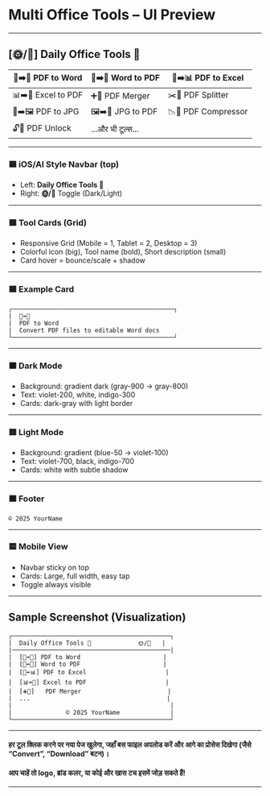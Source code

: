 # Multi Office Tools – UI Preview

---

## [🌞/🌚]  Daily Office Tools 🚀

| 📄➡️📝 PDF to Word    | 📝➡️📄 Word to PDF   | 📄➡️📊 PDF to Excel     |
|----------------------|---------------------|------------------------|
| 📊➡️📄 Excel to PDF   | ➕📄 PDF Merger      | ✂️📄 PDF Splitter       |
| 📄➡️🖼️ PDF to JPG     | 🖼️➡️📄 JPG to PDF    | 📉📄 PDF Compressor     |
| 🔓📄 PDF Unlock       | ...और भी टूल्स...  |                        |

---

### 🟦 iOS/AI Style Navbar (top)
- Left: **Daily Office Tools 🚀**
- Right: **🌞/🌚** Toggle (Dark/Light)

---

### 🟪 Tool Cards (Grid)
- Responsive Grid (Mobile = 1, Tablet = 2, Desktop = 3)
- Colorful icon (big), Tool name (bold), Short description (small)
- Card hover = bounce/scale + shadow

---

### 🟩 Example Card

```
┌─────────────────────────────────────────────┐
|  📄➡️📝
|  PDF to Word
|  Convert PDF files to editable Word docs
└─────────────────────────────────────────────┘
```

---

### 🟫 Dark Mode

- Background: gradient dark (gray-900 → gray-800)
- Text: violet-200, white, indigo-300
- Cards: dark-gray with light border

---

### 🟥 Light Mode

- Background: gradient (blue-50 → violet-100)
- Text: violet-700, black, indigo-700
- Cards: white with subtle shadow

---

### 🟧 Footer

```
© 2025 YourName
```

---

### 🟨 Mobile View

- Navbar sticky on top
- Cards: Large, full width, easy tap
- Toggle always visible

---

## Sample Screenshot (Visualization)

```
┌────────────────────────────────────────────┐
|  Daily Office Tools 🚀             🌞/🌚   |
|────────────────────────────────────────────|
|  [📄➡️📝] PDF to Word                       |
|  [📝➡️📄] Word to PDF                       |
|  [📄➡️📊] PDF to Excel                      |
|  [📊➡️📄] Excel to PDF                      |
|  [➕📄]   PDF Merger                        |
|  ...                                      |
|                                            |
|               © 2025 YourName              |
└────────────────────────────────────────────┘
```

---

#### हर टूल क्लिक करने पर नया पेज खुलेगा, जहाँ बस फाइल अपलोड करें और आगे का प्रोसेस दिखेगा (जैसे “Convert”, “Download” बटन)।  
#### आप चाहें तो logo, ब्रांड कलर, या कोई और खास टच इसमें जोड़ सकते हैं!

---